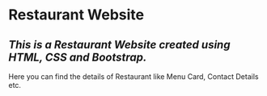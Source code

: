 # **Restaurant Website**
## _This is a Restaurant Website created using HTML, CSS and Bootstrap._

Here you can find the details of Restaurant like Menu Card, Contact Details etc.


